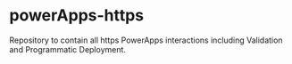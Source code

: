 # powerApps-https
Repository to contain all https PowerApps interactions including Validation and Programmatic Deployment.
